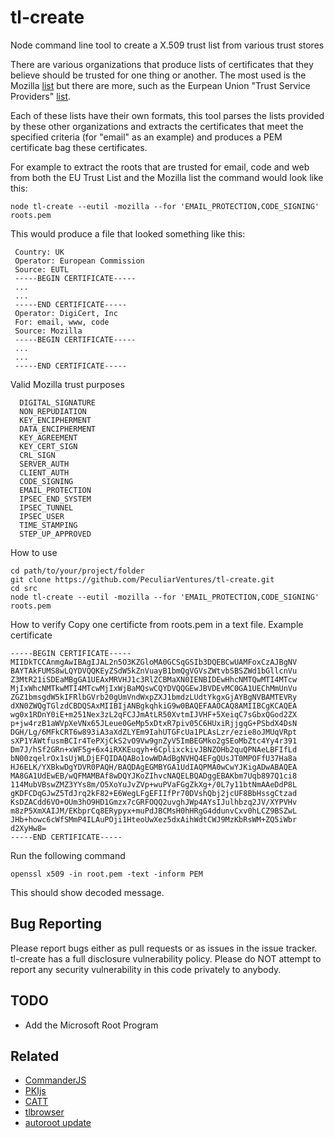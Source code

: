 # tl-create
Node command line tool to create a X.509 trust list from various trust stores

There are various organizations that produce lists of certificates that they believe should be trusted for one thing or another. The most used is the Mozilla [list](http://mxr.mozilla.org/mozilla/source/security/nss/lib/ckfw/builtins/certdata.txt?raw=1) but there are more, such as the Eurpean Union "Trust Service Providers" [list](https://ec.europa.eu/digital-agenda/en/eu-trusted-lists-certification-service-providers).

Each of these lists have their own formats, this tool parses the lists provided by these other organizations and extracts the certificates that meet the specified criteria (for "email" as an example) and produces a PEM certificate bag these certificates.

For example to extract the roots that are trusted for email, code and web from both the EU Trust List and the Mozilla list the command would look like this:

```
node tl-create --eutil -mozilla --for 'EMAIL_PROTECTION,CODE_SIGNING' roots.pem
```


This would produce a file that looked something like this:
```
 Country: UK
 Operator: European Commission
 Source: EUTL
 -----BEGIN CERTIFICATE-----
 ...
 ...
 -----END CERTIFICATE-----
 Operator: DigiCert, Inc
 For: email, www, code
 Source: Mozilla
 -----BEGIN CERTIFICATE-----
 ...
 ...
 -----END CERTIFICATE-----
```

Valid Mozilla trust purposes 
```
  DIGITAL_SIGNATURE
  NON_REPUDIATION
  KEY_ENCIPHERMENT
  DATA_ENCIPHERMENT
  KEY_AGREEMENT
  KEY_CERT_SIGN
  CRL_SIGN
  SERVER_AUTH
  CLIENT_AUTH
  CODE_SIGNING
  EMAIL_PROTECTION
  IPSEC_END_SYSTEM
  IPSEC_TUNNEL
  IPSEC_USER
  TIME_STAMPING
  STEP_UP_APPROVED
```

How to use
```
cd path/to/your/project/folder
git clone https://github.com/PeculiarVentures/tl-create.git
cd src
node tl-create --eutil -mozilla --for 'EMAIL_PROTECTION,CODE_SIGNING' roots.pem
```

How to verify
Copy one certificte from roots.pem in a text file. Example certificate   
```
-----BEGIN CERTIFICATE-----
MIIDkTCCAnmgAwIBAgIJAL2n5O3KZGloMA0GCSqGSIb3DQEBCwUAMFoxCzAJBgNV
BAYTAkFUMS8wLQYDVQQKEyZSdW5kZnVuayB1bmQgVGVsZWtvbSBSZWd1bGllcnVu
Z3MtR21iSDEaMBgGA1UEAxMRVHJ1c3RlZCBMaXN0IENBIDEwHhcNMTQwMTI4MTcw
MjIxWhcNMTkwMTI4MTcwMjIxWjBaMQswCQYDVQQGEwJBVDEvMC0GA1UEChMmUnVu
ZGZ1bmsgdW5kIFRlbGVrb20gUmVndWxpZXJ1bmdzLUdtYkgxGjAYBgNVBAMTEVRy
dXN0ZWQgTGlzdCBDQSAxMIIBIjANBgkqhkiG9w0BAQEFAAOCAQ8AMIIBCgKCAQEA
wg0x1RDnY0iE+m251Nex3zL2qFCJJmAtLR50XvtmIJVHF+5XeiqC7sGbxQGod2ZX
p+jw4rzB1aWVpXeVNx65JLeue0GeMp5xDtxR7piv05C6HUxiRjjgqG+PSbdX4DsN
DGH/Lg/6MFkCRT6w893iA3aXdZLYEm9IahUTGFcUa1PLAsLzr/ezie8oJMUqVRpt
sXP1YAWtfusmBCIr4TePXjCkS2vO9Vw9gnZyV5ImBEGMko2gSEoMbZtc4Yy4r391
Dm7J/hSf2GRn+xWF5g+6x4iRXKEuqyh+6CplixckivJBNZOHb2quQPNAeLBFIfLd
bN00zqelrOx1sUjWLDjEFQIDAQABo1owWDAdBgNVHQ4EFgQUsJT0MPOFfU37Ha8a
HJ6ELK/YXBkwDgYDVR0PAQH/BAQDAgEGMBYGA1UdIAQPMA0wCwYJKigADwABAQEA
MA8GA1UdEwEB/wQFMAMBAf8wDQYJKoZIhvcNAQELBQADggEBAKbm7Uqb897Q1ci8
114MubVBswZMZ3YYs8m/O5XoYuJvZVp+wuPVaFGgZkXg+/0L7y11btNmAAeDdP8L
gKDFCDqGJwZ5TdJrq2kF82+E6WegLFgEFIIfPr70DVshQbj2jcUF8BbHssgCtzad
KsDZACdd6VO+OUm3hO9HD1Gmzx7cGRFOQQ2uvghJWp4AYsIJulhbzq2JV/XYPVHv
m8zP5XmXAIJM/EKbprCq8ERypyx+muPdJBCMsH0hHRgG4ddunvCxv0hLCZ9BSZwL
JHb+howc6cWfSMmP4ILAuPOji1HteoUwXez5dxAihWdtCWJ9MzKbRsWM+ZQ5iWbr
d2XyHw8=
-----END CERTIFICATE-----
```

Run the following command 

```
openssl x509 -in root.pem -text -inform PEM
```

This should show decoded message. 

## Bug Reporting
Please report bugs either as pull requests or as issues in the issue tracker. tl-create has a full disclosure vulnerability policy. Please do NOT attempt to report any security vulnerability in this code privately to anybody.

## TODO
* Add the Microsoft Root Program

## Related
- [CommanderJS](https://github.com/tj/commander.js)
- [PKIjs](https://pkijs.org)
- [CATT](https://github.com/kirei/catt)
- [tlbrowser](http://tlbrowser.tsl.website)
- [autoroot update](https://unmitigatedrisk.com/?p=259)
